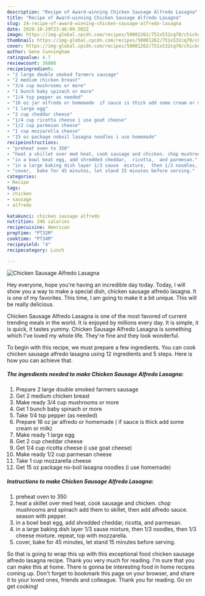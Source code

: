 ```yaml
---
description: "Recipe of Award-winning Chicken Sausage Alfredo Lasagna"
title: "Recipe of Award-winning Chicken Sausage Alfredo Lasagna"
slug: 24-recipe-of-award-winning-chicken-sausage-alfredo-lasagna
date: 2020-10-29T23:46:09.502Z
image: https://img-global.cpcdn.com/recipes/50001262/751x532cq70/chicken-sausage-alfredo-lasagna-recipe-main-photo.jpg
thumbnail: https://img-global.cpcdn.com/recipes/50001262/751x532cq70/chicken-sausage-alfredo-lasagna-recipe-main-photo.jpg
cover: https://img-global.cpcdn.com/recipes/50001262/751x532cq70/chicken-sausage-alfredo-lasagna-recipe-main-photo.jpg
author: Gene Cunningham
ratingvalue: 4.7
reviewcount: 36808
recipeingredient:
- "2 large double smoked farmers sausage"
- "2 medium chicken breast"
- "3/4 cup mushrooms or more"
- "1 bunch baby spinach or more"
- "1/4 tsp pepper as needed"
- "16 oz jar alfredo or homemade  if sauce is thick add some cream or milk"
- "1 large egg"
- "2 cup cheddar cheese"
- "1/4 cup ricotta cheese i use goat cheese"
- "1/2 cup parmesan cheese"
- "1 cup mozzarella cheese"
- "15 oz package noboil lasagna noodles i use homemade"
recipeinstructions:
- "preheat oven to 350"
- "heat a skillet over med heat, cook sausage and chicken. chop mushrooms and spinach add them to skillet, then add alfredo sauce. season  with pepper."
- "in a bowl beat egg, add shredded cheddar,  ricotta,  and parmesan."
- "in a large baking dish layer 1/3 sause  mixture,  then 1/3 noodles,  then 1/3 cheese  mixture.  repeat,  top with mozzarella."
- "cover,  bake for 45 minutes, let stand 15 minutes before serving."
categories:
- Recipe
tags:
- chicken
- sausage
- alfredo

katakunci: chicken sausage alfredo 
nutrition: 246 calories
recipecuisine: American
preptime: "PT32M"
cooktime: "PT34M"
recipeyield: "4"
recipecategory: Lunch

---
```



![Chicken Sausage Alfredo Lasagna](https://img-global.cpcdn.com/recipes/50001262/751x532cq70/chicken-sausage-alfredo-lasagna-recipe-main-photo.jpg)

Hey everyone, hope you're having an incredible day today. Today, I will show you a way to make a special dish, chicken sausage alfredo lasagna. It is one of my favorites. This time, I am going to make it a bit unique. This will be really delicious.



Chicken Sausage Alfredo Lasagna is one of the most favored of current trending meals in the world. It is enjoyed by millions every day. It is simple, it is quick, it tastes yummy. Chicken Sausage Alfredo Lasagna is something which I've loved my whole life. They're fine and they look wonderful.


To begin with this recipe, we must prepare a few ingredients. You can cook chicken sausage alfredo lasagna using 12 ingredients and 5 steps. Here is how you can achieve that.

<!--inarticleads1-->

##### The ingredients needed to make Chicken Sausage Alfredo Lasagna:

1. Prepare 2 large double smoked farmers sausage
1. Get 2 medium chicken breast
1. Make ready 3/4 cup mushrooms or more
1. Get 1 bunch baby spinach or more
1. Take 1/4 tsp pepper (as needed)
1. Prepare 16 oz jar alfredo or homemade ( if sauce is thick add some cream or milk)
1. Make ready 1 large egg
1. Get 2 cup cheddar cheese
1. Get 1/4 cup ricotta cheese (i use goat cheese)
1. Make ready 1/2 cup parmesan cheese
1. Take 1 cup mozzarella cheese
1. Get 15 oz package no-boil lasagna noodles (i use homemade)




<!--inarticleads2-->

##### Instructions to make Chicken Sausage Alfredo Lasagna:

1. preheat oven to 350
1. heat a skillet over med heat, cook sausage and chicken. chop mushrooms and spinach add them to skillet, then add alfredo sauce. season  with pepper.
1. in a bowl beat egg, add shredded cheddar,  ricotta,  and parmesan.
1. in a large baking dish layer 1/3 sause  mixture,  then 1/3 noodles,  then 1/3 cheese  mixture.  repeat,  top with mozzarella.
1. cover,  bake for 45 minutes, let stand 15 minutes before serving.




So that is going to wrap this up with this exceptional food chicken sausage alfredo lasagna recipe. Thank you very much for reading. I'm sure that you can make this at home. There is gonna be interesting food in home recipes coming up. Don't forget to bookmark this page on your browser, and share it to your loved ones, friends and colleague. Thank you for reading. Go on get cooking!

